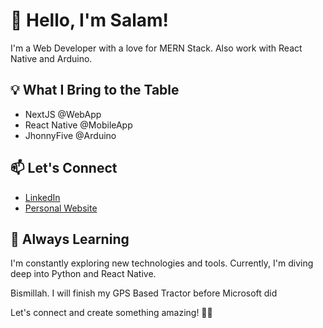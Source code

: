 # 👋 Hello, I'm Salam!

I'm a Web Developer with a love for MERN Stack. Also work with React Native and Arduino.

## 💡 What I Bring to the Table

- NextJS @WebApp
- React Native @MobileApp
- JhonnyFive @Arduino

## 📫 Let's Connect

- [LinkedIn](https://www.linkedin.com/in/salam-pararta/)
- [Personal Website](https://salamp.id)

## 🌱 Always Learning

I'm constantly exploring new technologies and tools. Currently, I'm diving deep into Python and React Native.

Bismillah. I will finish my GPS Based Tractor before Microsoft did

Let's connect and create something amazing! 🚀✨
